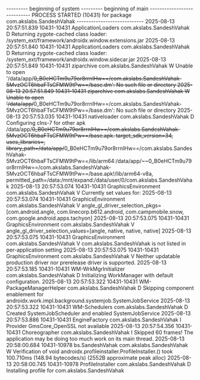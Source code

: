 --------- beginning of system
--------- beginning of main
---------------------------- PROCESS STARTED (10431) for package com.akslabs.SandeshVahak ----------------------------
2025-08-13 20:57:51.839 10431-10431 ApplicationLoaders      com.akslabs.SandeshVahak             D  Returning zygote-cached class loader: /system_ext/framework/androidx.window.extensions.jar
2025-08-13 20:57:51.840 10431-10431 ApplicationLoaders      com.akslabs.SandeshVahak             D  Returning zygote-cached class loader: /system_ext/framework/androidx.window.sidecar.jar
2025-08-13 20:57:51.849 10431-10431 ziparchive              com.akslabs.SandeshVahak             W  Unable to open '/data/app/~~0_B0eHCTm9u79or8rrnIHw==/com.akslabs.SandeshVahak-5MvzOCT6hbaFTsCFMW9tPw==/base.dm': No such file or directory
2025-08-13 20:57:51.849 10431-10431 ziparchive              com.akslabs.SandeshVahak             W  Unable to open '/data/app/~~0_B0eHCTm9u79or8rrnIHw==/com.akslabs.SandeshVahak-5MvzOCT6hbaFTsCFMW9tPw==/base.dm': No such file or directory
2025-08-13 20:57:53.035 10431-10431 nativeloader            com.akslabs.SandeshVahak             D  Configuring clns-7 for other apk /data/app/~~0_B0eHCTm9u79or8rrnIHw==/com.akslabs.SandeshVahak-5MvzOCT6hbaFTsCFMW9tPw==/base.apk. target_sdk_version=34, uses_libraries=, library_path=/data/app/~~0_B0eHCTm9u79or8rrnIHw==/com.akslabs.SandeshVahak-5MvzOCT6hbaFTsCFMW9tPw==/lib/arm64:/data/app/~~0_B0eHCTm9u79or8rrnIHw==/com.akslabs.SandeshVahak-5MvzOCT6hbaFTsCFMW9tPw==/base.apk!/lib/arm64-v8a, permitted_path=/data:/mnt/expand:/data/user/0/com.akslabs.SandeshVahak
2025-08-13 20:57:53.074 10431-10431 GraphicsEnvironment     com.akslabs.SandeshVahak             V  Currently set values for:
2025-08-13 20:57:53.074 10431-10431 GraphicsEnvironment     com.akslabs.SandeshVahak             V    angle_gl_driver_selection_pkgs=[com.android.angle, com.linecorp.b612.android, com.campmobile.snow, com.google.android.apps.tachyon]
2025-08-13 20:57:53.075 10431-10431 GraphicsEnvironment     com.akslabs.SandeshVahak             V    angle_gl_driver_selection_values=[angle, native, native, native]
2025-08-13 20:57:53.075 10431-10431 GraphicsEnvironment     com.akslabs.SandeshVahak             V  com.akslabs.SandeshVahak is not listed in per-application setting
2025-08-13 20:57:53.075 10431-10431 GraphicsEnvironment     com.akslabs.SandeshVahak             V  Neither updatable production driver nor prerelease driver is supported.
2025-08-13 20:57:53.185 10431-10431 WM-WrkMgrInitializer    com.akslabs.SandeshVahak             D  Initializing WorkManager with default configuration.
2025-08-13 20:57:53.322 10431-10431 WM-PackageManagerHelper com.akslabs.SandeshVahak             D  Skipping component enablement for androidx.work.impl.background.systemjob.SystemJobService
2025-08-13 20:57:53.322 10431-10431 WM-Schedulers           com.akslabs.SandeshVahak             D  Created SystemJobScheduler and enabled SystemJobService
2025-08-13 20:57:53.886 10431-10431 EngineFactory           com.akslabs.SandeshVahak             I  Provider GmsCore_OpenSSL not available
2025-08-13 20:57:54.356 10431-10431 Choreographer           com.akslabs.SandeshVahak             I  Skipped 60 frames!  The application may be doing too much work on its main thread.
2025-08-13 20:58:00.684 10431-10978 bs.SandeshVahak         com.akslabs.SandeshVahak             W  Verification of void androidx.profileinstaller.ProfileInstaller.<clinit>() took 100.710ms (148.94 bytecodes/s) (2552B approximate peak alloc)
2025-08-13 20:58:00.745 10431-10978 ProfileInstaller        com.akslabs.SandeshVahak             D  Installing profile for com.akslabs.SandeshVahak
